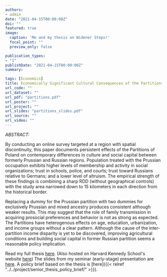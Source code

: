 ```yaml
---
authors:
- admin
date: "2021-04-15T00:00:00Z"
doi: ""
featured: true
image:
  caption: 'Me and my thesis on Widener Steps!'
  focal_point: ""
  preview_only: false

publication_types:
- "1"
publishDate: "2021-04-15T00:00:00Z"
summary:  

tags: [Economics]
title: Economically Significant Cultural Consequences of the Partitions of Poland
url_code: ""
url_dataset: ""
url_pdf: "partitions.pdf"
url_poster: ""
url_project: ""
url_slides: "partitions_slides.pdf"
url_source: ""
url_video: ""
---
```


*ABSTRACT:*

By conducting an online survey targeted at a region with spatial discontinuity, this paper documents persistent effects of the Partitions of Poland on contemporary differences in culture and social capital between formerly Prussian and Russian regions. Population treated with the Prussian occupation exhibits higher levels of membership and activity in social organizations; trust in schools, police, and courts; trust toward Russians relative to Germans; and a lower level of altruism. The empirical strength of these findings is combining a sharp RDD (without geographical controls) with the study area narrowed down to 15 kilometers in each direction from the historical border.

Replacing a dummy for the Prussian partition with two dummies for exclusively Prussian and mixed ancestry produces consistent although weaker results. This may suggest that the role of family transmission in acquiring prosocial preferences and behavior is not as strong as expected. The Partitions have heterogenous effects on age, education, urbanization, and income groups without a clear pattern. Although the cause of the inter-partition income disparity is yet to be discovered, improving agricultural conditions and building social capital in former Russian partition seems a reasonable policy implication.

Read my full thesis <a href="partitions.pdf">here</a>. (Also hosted on Harvard Kennedy School's website [here](https://www.hks.harvard.edu/sites/default/files/centers/cid/files/publications/CID_Wiener_Inequality%20Award%20Research/Pawel%20Rybacki%20(1-A).pdf)) The slides from my seminar (early-stage) presentation are <a href="partitions_slides.pdf">here</a>. A policy brief based on the thesis is [here]({{< relref "../../project/senior_thesis_policy_brief/" >}}).

